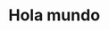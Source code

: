 <!DOCTYPE html>
<html lang="en">
<head>
    <meta charset="UTF-8">
    <meta name="viewport" content="width=device-width, initial-scale=1.0">
    <link rel="stylesheet" href="styles.css">
    <title>Document</title>
</head>
<body>
    <h1>Hola mundo</h1>

</body>
<script src="app1.js"></script>
</html>
